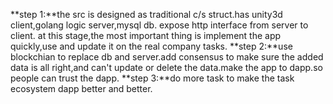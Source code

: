 **step 1:**the src is designed as traditional c/s struct.has unity3d client,golang logic server,mysql db.
        expose http interface from server to client.
        at this stage,the most important thing is  implement the app quickly,use and update it on the real company tasks. 
**step 2:**use blockchian to replace db and server.add consensus to make sure the added data is all right,and can't update or
        delete the data.make the app to dapp.so people can trust the dapp.
**step 3:**do more task to make the task ecosystem dapp better and better.
